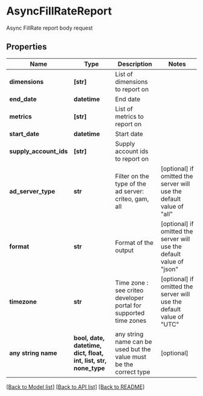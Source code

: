 # AsyncFillRateReport

Async FillRate report body request

## Properties
Name | Type | Description | Notes
------------ | ------------- | ------------- | -------------
**dimensions** | **[str]** | List of dimensions to report on | 
**end_date** | **datetime** | End date | 
**metrics** | **[str]** | List of metrics to report on | 
**start_date** | **datetime** | Start date | 
**supply_account_ids** | **[str]** | Supply account ids to report on | 
**ad_server_type** | **str** | Filter on the type of the ad server: criteo, gam, all | [optional]  if omitted the server will use the default value of "all"
**format** | **str** | Format of the output | [optional]  if omitted the server will use the default value of "json"
**timezone** | **str** | Time zone : see criteo developer portal for supported time zones | [optional]  if omitted the server will use the default value of "UTC"
**any string name** | **bool, date, datetime, dict, float, int, list, str, none_type** | any string name can be used but the value must be the correct type | [optional]

[[Back to Model list]](../README.md#documentation-for-models) [[Back to API list]](../README.md#documentation-for-api-endpoints) [[Back to README]](../README.md)


